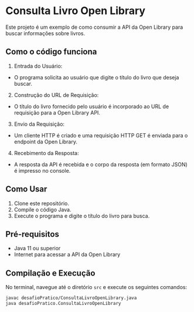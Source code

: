 # Consulta Livro Open Library

Este projeto é um exemplo de como consumir a API da Open Library para buscar informações sobre livros.

## Como o código funciona

1. Entrada do Usuário:

* O programa solicita ao usuário que digite o título do livro que deseja buscar.

2. Construção do URL de Requisição:

* O título do livro fornecido pelo usuário é incorporado ao URL de requisição para a Open Library API.

3. Envio da Requisição:

* Um cliente HTTP é criado e uma requisição HTTP GET é enviada para o endpoint da Open Library.

4. Recebimento da Resposta:

* A resposta da API é recebida e o corpo da resposta (em formato JSON) é impresso no console.

## Como Usar

1. Clone este repositório.
2. Compile o código Java.
3. Execute o programa e digite o título do livro para busca.

## Pré-requisitos

- Java 11 ou superior
- Internet para acessar a API da Open Library

## Compilação e Execução

No terminal, navegue até o diretório `src` e execute os seguintes comandos:

```bash
javac desafioPratico/ConsultaLivroOpenLibrary.java
java desafioPratico.ConsultaLivroOpenLibrary
